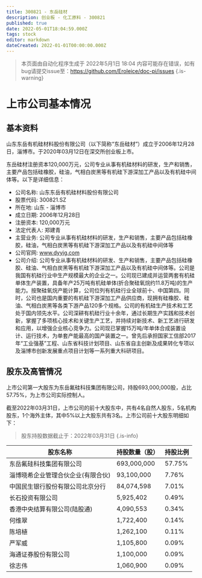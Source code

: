 ```yaml
---
title: 300821 - 东岳硅材
description: 创业板 - 化工原料 - 300821
published: true
date: 2022-05-01T18:04:59.000Z
tags: stock
editor: markdown
dateCreated: 2022-01-01T00:00:00.000Z
---
```


> 本页面由自动化程序生成于 2022年5月1日 18:04
> 内容可能存在错误，如有bug请提交issue至：https://github.com/Eroleice/doc-pi/issues
{.is-warning}

# 上市公司基本情况

## 基本资料

山东东岳有机硅材料股份有限公司（以下简称“东岳硅材”）成立于2006年12月28日，淄博市。于2020年03月12日在深交所创业板上市。

东岳硅材注册资本120,000万元，公司专业从事有机硅材料的研发，生产和销售，主要产品包括硅橡胶，硅油，气相白炭黑等有机硅下游深加工产品以及有机硅中间体等。以下是详细信息：

- 公司名称: 山东东岳有机硅材料股份有限公司
- 股票代码: 300821.SZ
- 所在地: 山东 - 淄博市
- 成立日期: 2006年12月28日
- 注册资本: 120,000万元
- 法定代表人: 郑建青
- 主营业务: 公司专业从事有机硅材料的研发，生产和销售，主要产品包括硅橡胶，硅油，气相白炭黑等有机硅下游深加工产品以及有机硅中间体等
- 公司官网: www.dyyjg.com
- 公司介绍: 公司专业从事有机硅材料的研发、生产和销售，主要产品包括硅橡胶、硅油、气相白炭黑等有机硅下游深加工产品以及有机硅中间体等。公司是我国有机硅行业中生产规模最大的企业之一。公司现已建成并运营两套有机硅单体生产装置，具备年产25万吨有机硅单体(折合聚硅氧烷约11.8万吨)的生产能力。按聚硅氧烷产能计算，公司位列有机硅行业全球前十、中国第四。同时，公司也是国内重要的有机硅下游深加工产品供应商，现拥有硅橡胶、硅油、气相白炭黑等各类下游产品120多个规格。公司的有机硅生产技术和工艺处于国内领先水平。公司深耕有机硅行业十余年，通过长期生产实践和技术创新，掌握了多项核心技术和关键生产工艺，并持续对新技术、新工艺进行研发和应用，以增强企业核心竞争力。公司现已掌握15万吨/年单体合成装置设计、运行技术，为单套产能最高的国产装置之一。曾先后承担国家工信部2017年“工业强基”工程、山东省科技计划项目、山东省自主创新及成果转化专项以及淄博市创新发展重点项目计划等一系列重大科研项目。


## 股东及高管情况

上市公司第一大股东为东岳氟硅科技集团有限公司，持股693,000,000股，占比57.75%，为上市公司实际控制人。

截至2022年03月31日，上市公司的前十大股东中，共有4名自然人股东，5名机构股东，1个海外主体，其中5%以上大股东共有3名。上市公司前十大股东明细如下：

> 股东持股数据截止于：2022年03月31日
{.is-info}

| 股东名称 | 持股数量（股） | 持股比例 |
| --- | --- | --- |
| 东岳氟硅科技集团有限公司 | 693,000,000 | 57.75% |
| 淄博晓希企业管理合伙企业(有限合伙) | 93,100,000 | 7.76% |
| 中国民生银行股份有限公司北京分行 | 84,074,598 | 7.01% |
| 长石投资有限公司 | 5,925,402 | 0.49% |
| 香港中央结算有限公司(陆股通) | 4,090,553 | 0.34% |
| 何维翠 | 1,722,400 | 0.14% |
| 陈培植 | 1,262,100 | 0.11% |
| 严军威 | 1,105,800 | 0.09% |
| 海通证券股份有限公司 | 1,100,000 | 0.09% |
| 徐志伟 | 1,060,900 | 0.09% |





